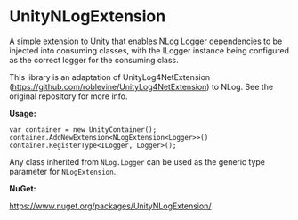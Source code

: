 # UnityNLogExtension
A simple extension to Unity that enables NLog Logger dependencies to be injected into consuming classes, with the ILogger instance being configured as the correct logger for the consuming class.

This library is an adaptation of UnityLog4NetExtension (https://github.com/roblevine/UnityLog4NetExtension) to NLog. See the original repository for more info.

**Usage:**

    var container = new UnityContainer();
    container.AddNewExtension<NLogExtension<Logger>>()
	container.RegisterType<ILogger, Logger>();
	
Any class inherited from `NLog.Logger` can be used as the generic type parameter for `NLogExtension`.
    
**NuGet:** 

https://www.nuget.org/packages/UnityNLogExtension/
